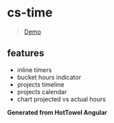 # cs-time
>[Demo](http://codescience.github.io/cs-time/) 


## features

* inline timers
* bucket hours indicator
* projects timeline
* projects calendar
* chart projected vs actual hours


**Generated from HotTowel Angular**
